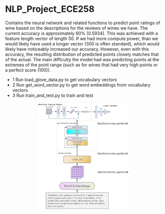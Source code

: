 # NLP_Project_ECE258
Contains the neural network and related functions to predict point ratings of wine based on the descriptions for the reviews of wines we have. The current accuracy is approximately 60% (0.5934). This was achieved with a feature length vector of length 50. If we had more compute power, than we would likely have used a longer vector (300 is often standard), which would likely have noticeably increased our accuracy. However, even with this accuracy, the resulting distribution of predicted points closely matches that of the actual. The main difficulty the model had was predicting points at the extremes of the point range (such as for wines that had very high points or a perfect score (100)).
- 1 Run load_glove_data.py to get vocabulary vectors
- 2 Run get_word_vector.py to get word embeddings from vocabulary vectors
- 3 Run train_and_test.py to train and test

<center><img src="https://github.com/mreswick/ece143-final-proj-wine/blob/main/point_prediction/network.png" width="60%"></center>